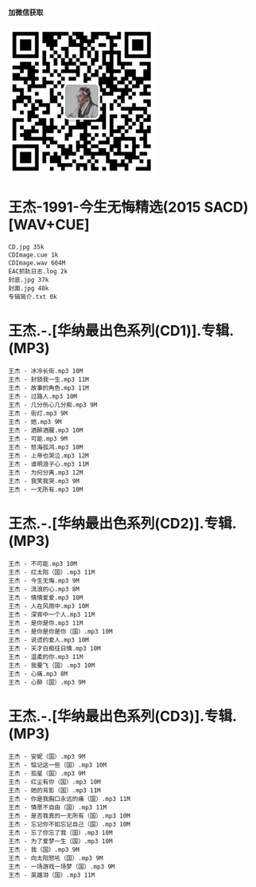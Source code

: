 #### 加微信获取
![扫码加微信](w.png)
# 王杰-1991-今生无悔精选(2015 SACD)[WAV+CUE]
    CD.jpg 35k
    CDImage.cue 1k
    CDImage.wav 604M
    EAC抓轨日志.log 2k
    封底.jpg 37k
    封面.jpg 48k
    专辑简介.txt 0k
# 王杰.-.[华纳最出色系列(CD1)].专辑.(MP3)
    王杰 - 冰冷长街.mp3 10M
    王杰 - 封锁我一生.mp3 11M
    王杰 - 故事的角色.mp3 11M
    王杰 - 过路人.mp3 10M
    王杰 - 几分伤心几分痴.mp3 9M
    王杰 - 街灯.mp3 9M
    王杰 - 她.mp3 9M
    王杰 - 酒醉酒醒.mp3 10M
    王杰 - 可能.mp3 9M
    王杰 - 怒海孤鸿.mp3 10M
    王杰 - 上帝也哭泣.mp3 12M
    王杰 - 谁明浪子心.mp3 11M
    王杰 - 为何分离.mp3 12M
    王杰 - 我笑我哭.mp3 9M
    王杰 - 一无所有.mp3 10M
# 王杰.-.[华纳最出色系列(CD2)].专辑.(MP3)
    王杰 - 不可能.mp3 10M
    王杰 - 红太阳（国）.mp3 11M
    王杰 - 今生无悔.mp3 9M
    王杰 - 流浪的心.mp3 8M
    王杰 - 情情爱爱.mp3 10M
    王杰 - 人在风雨中.mp3 10M
    王杰 - 深宵中一个人.mp3 11M
    王杰 - 是你是你.mp3 11M
    王杰 - 是你是你是你（国）.mp3 10M
    王杰 - 说谎的爱人.mp3 10M
    王杰 - 天才白痴往日情.mp3 10M
    王杰 - 温柔的你.mp3 11M
    王杰 - 我要飞（国）.mp3 10M
    王杰 - 心痛.mp3 8M
    王杰 - 心醉（国）.mp3 9M
# 王杰.-.[华纳最出色系列(CD3)].专辑.(MP3)
    王杰 - 安妮（国）.mp3 9M
    王杰 - 惦记这一些（国）.mp3 10M
    王杰 - 孤星（国）.mp3 9M
    王杰 - 红尘有你（国）.mp3 10M
    王杰 - 她的背影（国）.mp3 11M
    王杰 - 你是我胸口永远的痛（国）.mp3 11M
    王杰 - 情愿不自由（国）.mp3 11M
    王杰 - 是否我真的一无所有（国）.mp3 10M
    王杰 - 忘记你不如忘记自己（国）.mp3 10M
    王杰 - 忘了你忘了我（国）.mp3 10M
    王杰 - 为了爱梦一生（国）.mp3 10M
    王杰 - 我（国）.mp3 9M
    王杰 - 向太阳怒吼（国）.mp3 9M
    王杰 - 一场游戏一场梦（国）.mp3 9M
    王杰 - 英雄泪（国）.mp3 11M
